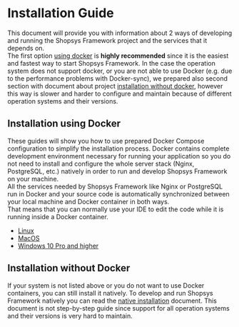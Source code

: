 # Installation Guide

This document will provide you with information about 2 ways of developing and running the Shopsys Framework project and the services that it depends on.  
The first option [using docker](#installation-using-docker) is **highly recommended** since it is the easiest and fastest way to start Shopsys Framework.
In the case the operation system does not support docker, or you are not able to use Docker (e.g. due to the performance problems with Docker-sync), we prepared also second section with document about project [installation without docker](#installation-without-docker), however this way is slower and harder to configure and maintain because of different operation systems and their versions.

## Installation using Docker

These guides will show you how to use prepared Docker Compose configuration to simplify the installation process.
Docker contains complete development environment necessary for running your application so you do not need to install and configure the whole server stack (Nginx, PostgreSQL, etc.) natively in order to run and develop Shopsys Framework on your machine.  
All the services needed by Shopsys Framework like Nginx or PostgreSQL run in Docker and your source code is automatically synchronized between your local machine and Docker container in both ways.  
That means that you can normally use your IDE to edit the code while it is running inside a Docker container.

- [Linux](installation-using-docker-linux.md)
- [MacOS](installation-using-docker-macos.md)
- [Windows 10 Pro and higher](installation-using-docker-windows-10-pro-higher.md)

## Installation without Docker

If your system is not listed above or you do not want to use Docker containers, you can still install it natively.
To develop and run Shopsys Framework natively you can read the [native installation](native-installation.md) document.
This document is not step-by-step guide since support for all operation systems and their versions is very hard to maintain.
